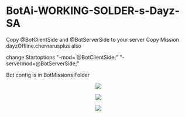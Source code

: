 # BotAi-WORKING-SOLDER-s-Dayz-SA

Copy @BotClientSide and @BotServerSide to your server
Copy Mission dayzOffline.chernarusplus also

change Startoptions
"-mod= @BotClientSide;" "-servermod=@BotServerSide;"

Bot config is in BotMissions Folder



<p align="center">
<img src="https://github.com/x1234xx/BotAi-WORKING-SOLDER-s-Dayz-SA/blob/main/20210208002114_1.jpg" ><br>
  
  <p align="center">
<img src="https://github.com/x1234xx/BotAi-WORKING-SOLDER-s-Dayz-SA/blob/main/20210208002124_1.jpg" ><br>
   
  <p align="center">
<img src="https://github.com/x1234xx/BotAi-WORKING-SOLDER-s-Dayz-SA/blob/main/20210208002653_1.jpg" ><br>
